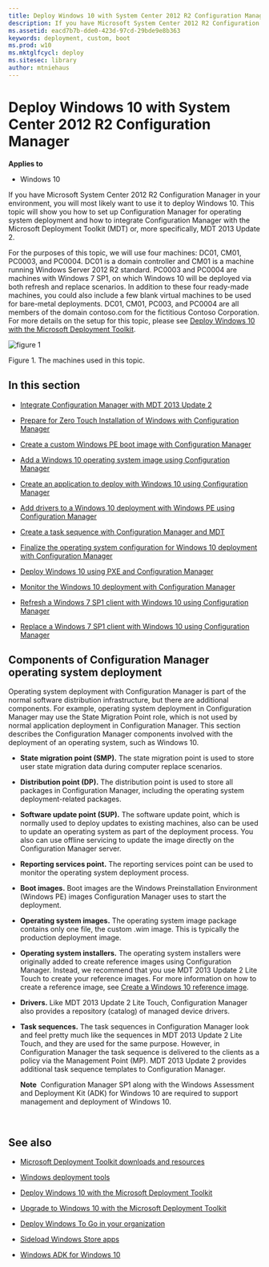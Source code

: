 ```yaml
---
title: Deploy Windows 10 with System Center 2012 R2 Configuration Manager (Windows 10)
description: If you have Microsoft System Center 2012 R2 Configuration Manager in your environment, you will most likely want to use it to deploy Windows 10.
ms.assetid: eacd7b7b-dde0-423d-97cd-29bde9e8b363
keywords: deployment, custom, boot
ms.prod: w10
ms.mktglfcycl: deploy
ms.sitesec: library
author: mtniehaus
---
```


# Deploy Windows 10 with System Center 2012 R2 Configuration Manager


**Applies to**

-   Windows 10

If you have Microsoft System Center 2012 R2 Configuration Manager in your environment, you will most likely want to use it to deploy Windows 10. This topic will show you how to set up Configuration Manager for operating system deployment and how to integrate Configuration Manager with the Microsoft Deployment Toolkit (MDT) or, more specifically, MDT 2013 Update 2.

For the purposes of this topic, we will use four machines: DC01, CM01, PC0003, and PC0004. DC01 is a domain controller and CM01 is a machine running Windows Server 2012 R2 standard. PC0003 and PC0004 are machines with Windows 7 SP1, on which Windows 10 will be deployed via both refresh and replace scenarios. In addition to these four ready-made machines, you could also include a few blank virtual machines to be used for bare-metal deployments. DC01, CM01, PC003, and PC0004 are all members of the domain contoso.com for the fictitious Contoso Corporation. For more details on the setup for this topic, please see [Deploy Windows 10 with the Microsoft Deployment Toolkit](deploy-windows-10-with-the-microsoft-deployment-toolkit.md).

![figure 1](images/mdt-06-fig01.png)

Figure 1. The machines used in this topic.

## In this section


-   [Integrate Configuration Manager with MDT 2013 Update 2](integrate-configuration-manager-with-mdt-2013.md)

-   [Prepare for Zero Touch Installation of Windows with Configuration Manager](prepare-for-zero-touch-installation-of-windows-10-with-configuration-manager.md)

-   [Create a custom Windows PE boot image with Configuration Manager](create-a-custom-windows-pe-boot-image-with-configuration-manager.md)

-   [Add a Windows 10 operating system image using Configuration Manager](add-a-windows-10-operating-system-image-using-configuration-manager.md)

-   [Create an application to deploy with Windows 10 using Configuration Manager](create-an-application-to-deploy-with-windows-10-using-configuration-manager.md)

-   [Add drivers to a Windows 10 deployment with Windows PE using Configuration Manager](add-drivers-to-a-windows-10-deployment-with-windows-pe-using-configuration-manager.md)

-   [Create a task sequence with Configuration Manager and MDT](create-a-task-sequence-with-configuration-manager-and-mdt.md)

-   [Finalize the operating system configuration for Windows 10 deployment with Configuration Manager](finalize-the-os-configuration-for-windows-10-deployment-with-configuration-manager.md)

-   [Deploy Windows 10 using PXE and Configuration Manager](deploy-windows-10-using-pxe-and-configuration-manager.md)

-   [Monitor the Windows 10 deployment with Configuration Manager](monitor-windows-10-deployment-with-configuration-manager.md)

-   [Refresh a Windows 7 SP1 client with Windows 10 using Configuration Manager](refresh-a-windows-7-client-with-windows-10-using-configuration-manager.md)

-   [Replace a Windows 7 SP1 client with Windows 10 using Configuration Manager](replace-a-windows-7-client-with-windows-10-using-configuration-manager.md)

## Components of Configuration Manager operating system deployment


Operating system deployment with Configuration Manager is part of the normal software distribution infrastructure, but there are additional components. For example, operating system deployment in Configuration Manager may use the State Migration Point role, which is not used by normal application deployment in Configuration Manager. This section describes the Configuration Manager components involved with the deployment of an operating system, such as Windows 10.

-   **State migration point (SMP).** The state migration point is used to store user state migration data during computer replace scenarios.

-   **Distribution point (DP).** The distribution point is used to store all packages in Configuration Manager, including the operating system deployment-related packages.

-   **Software update point (SUP).** The software update point, which is normally used to deploy updates to existing machines, also can be used to update an operating system as part of the deployment process. You also can use offline servicing to update the image directly on the Configuration Manager server.

-   **Reporting services point.** The reporting services point can be used to monitor the operating system deployment process.

-   **Boot images.** Boot images are the Windows Preinstallation Environment (Windows PE) images Configuration Manager uses to start the deployment.

-   **Operating system images.** The operating system image package contains only one file, the custom .wim image. This is typically the production deployment image.

-   **Operating system installers.** The operating system installers were originally added to create reference images using Configuration Manager. Instead, we recommend that you use MDT 2013 Update 2 Lite Touch to create your reference images. For more information on how to create a reference image, see [Create a Windows 10 reference image](create-a-windows-10-reference-image.md).

-   **Drivers.** Like MDT 2013 Update 2 Lite Touch, Configuration Manager also provides a repository (catalog) of managed device drivers.

-   **Task sequences.** The task sequences in Configuration Manager look and feel pretty much like the sequences in MDT 2013 Update 2 Lite Touch, and they are used for the same purpose. However, in Configuration Manager the task sequence is delivered to the clients as a policy via the Management Point (MP). MDT 2013 Update 2 provides additional task sequence templates to Configuration Manager.

    **Note**  Configuration Manager SP1 along with the Windows Assessment and Deployment Kit (ADK) for Windows 10 are required to support management and deployment of Windows 10.

     

## See also


-   [Microsoft Deployment Toolkit downloads and resources](http://go.microsoft.com/fwlink/p/?LinkId=618117)

-   [Windows deployment tools](windows-deployment-scenarios-and-tools.md)

-   [Deploy Windows 10 with the Microsoft Deployment Toolkit](deploy-windows-10-with-the-microsoft-deployment-toolkit.md)

-   [Upgrade to Windows 10 with the Microsoft Deployment Toolkit](upgrade-to-windows-10-with-the-microsoft-deployment-toolkit.md)

-   [Deploy Windows To Go in your organization](deploy-windows-to-go.md)

-   [Sideload Windows Store apps](http://technet.microsoft.com/library/dn613831.aspx)

-   [Windows ADK for Windows 10](http://go.microsoft.com/fwlink/p/?LinkId=526803)

 

 





